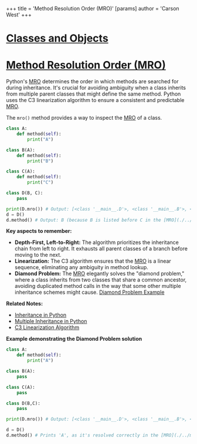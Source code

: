 +++
 title = 'Method Resolution Order (MRO)'
[params]
	author = 'Carson West'
+++
# [Classes and Objects](./../classes-and-objects/)
# [Method Resolution Order (MRO)](./../method-resolution-order-(mro)/) 
Python's [MRO](./../mro/) determines the order in which methods are searched for during inheritance.  It's crucial for avoiding ambiguity when a class inherits from multiple parent classes that might define the same method. Python uses the C3 linearization algorithm to ensure a consistent and predictable [MRO](./../mro/).

The `mro()` method provides a way to inspect the [MRO](./../mro/) of a class.

```python
class A:
    def method(self):
        print("A")

class B(A):
    def method(self):
        print("B")

class C(A):
    def method(self):
        print("C")

class D(B, C):
    pass

print(D.mro()) # Output: [<class '__main__.D'>, <class '__main__.B'>, <class '__main__.C'>, <class '__main__.A'>, <class 'object'>]
d = D()
d.method() # Output: B (because B is listed before C in the [MRO](./../mro/))

```

**Key aspects to remember:**

*   **Depth-First, Left-to-Right:**  The algorithm prioritizes the inheritance chain from left to right.  It exhausts all parent classes of a branch before moving to the next.
*   **Linearization:**  The C3 algorithm ensures that the [MRO](./../mro/) is a linear sequence, eliminating any ambiguity in method lookup.
*   **Diamond Problem:** The [MRO](./../mro/) elegantly solves the "diamond problem," where a class inherits from two classes that share a common ancestor, avoiding duplicated method calls in the way that some other multiple inheritance schemes might cause.  [Diamond Problem Example](./../diamond-problem-example/)

**Related Notes:**

* [Inheritance in Python](./../inheritance-in-python/)
* [Multiple Inheritance in Python](./../multiple-inheritance-in-python/)
* [C3 Linearization Algorithm](./../c3-linearization-algorithm/)

**Example demonstrating the Diamond Problem solution**

```python
class A:
    def method(self):
        print("A")

class B(A):
    pass

class C(A):
    pass

class D(B,C):
    pass

print(D.mro()) # Output: [<class '__main__.D'>, <class '__main__.B'>, <class '__main__.C'>, <class '__main__.A'>, <class 'object'>]

d = D()
d.method() # Prints 'A', as it's resolved correctly in the [MRO](./../mro/) ```
